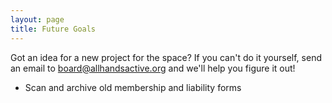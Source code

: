 ```yaml
---
layout: page
title: Future Goals
---
```


Got an idea for a new project for the space? If you can't do it yourself, send an email to <board@allhandsactive.org> and we'll help you figure it out!

* Scan and archive old membership and liability forms
